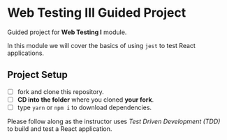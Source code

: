 # Web Testing III Guided Project

Guided project for **Web Testing I** module.

In this module we will cover the basics of using `jest` to test React applications.

## Project Setup

- [ ] fork and clone this repository.
- [ ] **CD into the folder** where you cloned **your fork**.
- [ ] type `yarn` or `npm i` to download dependencies.

Please follow along as the instructor uses _Test Driven Development (TDD)_ to build and test a React application.
